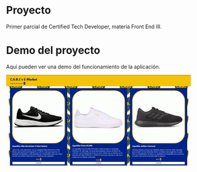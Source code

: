 # Proyecto

Primer parcial de Certified Tech Developer, materia Front End III.

# Demo del proyecto

Aquí pueden ver una demo del funcionamiento de la aplicación.

![DemoParcial.gif](DemoParcial.gif)

